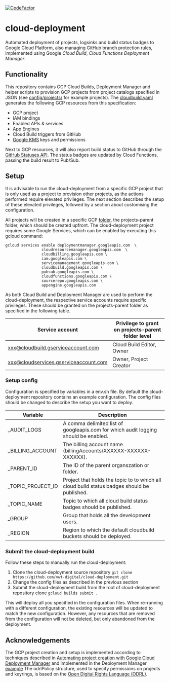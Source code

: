 [![CodeFactor](https://www.codefactor.io/repository/github/vwt-digital/cloud-deployment/badge)](https://www.codefactor.io/repository/github/vwt-digital/cloud-deployment)

# cloud-deployment

Automated deployment of projects, logsinks and build status badges to Google Cloud Platform, also managing GitHub branch protection rules, implemented using Google _Cloud Build_, _Cloud Functions_ _Deployment Manager_.

## Functionality

This repository contains GCP Cloud Builds, Deployment Manager and helper scripts to provision GCP projects from project catalogs specified in JSON (see [config/projects/](config/projects/) for example projects). The [cloudbuild.yaml](cloudbuild.yaml) generates the following GCP resources from this specification:
* GCP project
* IAM bindings
* Enabled APIs & services
* App Engines
* Cloud Build triggers from GitHub
* [Google KMS](https://cloud.google.com/kms/) keys and permissions

Next to GCP resources, it will also report build status to GitHub through the [GitHub Statuses API](https://developer.github.com/v3/repos/statuses/). The status badges are updated by Cloud Functions, passing the build result to Pub/Sub.

## Setup

It is advisable to run the cloud-deployment from a specific GCP project that is only used as a project to provision other projects, as the actions performed require elevated privileges. The next section describes the setup of these elevated privileges, followed by a section about customising the configuration.

All projects will be created in a specific GCP [folder](https://cloud.google.com/resource-manager/docs/creating-managing-folders), the projects-parent folder, which should be created upfront. The cloud-deployment project requires some Google Services, which can be enabled by executing this gcloud command:
~~~
gcloud services enable deploymentmanager.googleapis.com  \
                cloudresourcemanager.googleapis.com  \
                cloudbilling.googleapis.com \
                iam.googleapis.com \
                servicemanagement.googleapis.com \
                cloudbuild.googleapis.com \
                pubsub.googleapis.com \
                cloudfunctions.googleapis.com \
                sourcerepo.googleapis.com \
                appengine.googleapis.com
~~~

As both Cloud Build and Deployment Manager are used to perform the cloud-deployment, the respective service accounts require specific privileges. These should be granted on the projects-parent folder as specified in the following table.

Service account|Privilege to grant on projects-parent folder level
-----|-----
xxx@cloudbuild.gserviceaccount.com      | Cloud Build Editor, Owner
xxx@cloudservices.gserviceaccount.com   | Owner, Project Creator

### Setup config

Configuration is specified by variables in a env.sh file. By default the cloud-deployment repository contains an example configuration. The config files should be changed to describe the setup you want to deploy.

Variable         | Description
-----|-----
_AUDIT_LOGS | A comma delimited list of googleapis.com for which audit logging should be enabled.
_BILLING_ACCOUNT | The billing account name (billingAccounts/XXXXXX-XXXXXX-XXXXXX).
_PARENT_ID | The ID of the parent organszation or folder.
_TOPIC_PROJECT_ID | Project that holds the topic to to which all cloud build status badges should be published.
_TOPIC_NAME | Topic to which all cloud build status badges should be published.
_GROUP | Group that holds all the development users.
_REGION | Region to which the default cloudbuild buckets should be deployed.

### Submit the cloud-deployment build

Follow these steps to manually run the cloud-deployment:
1. Clone the cloud-deployment source repository
```git clone https://github.com/vwt-digital/cloud-deployment.git```
2. Change the config files as described in the previous section
3. Submit the cloud-deployment build from the root of cloud-deployment repository clone
```gcloud builds submit .```

This will deploy all you specified in the configuration files. When re-running with a different configuration, the existing resources will be updated to match the new configuration. However, any resources that are removed from the configuration will not be deleted, but only abandoned from the deployment.

## Acknowledgements

The GCP project creation and setup is implemented according to techniques described in [Automating project creation with Google Cloud Deployment Manager](
https://cloud.google.com/blog/products/gcp/automating-project-creation-with-google-cloud-deployment-manager) and implemented in the Deployment Manager [example](https://github.com/GoogleCloudPlatform/deploymentmanager-samples/tree/master/examples/v2/project_creation)
The odrlPolicy structure, used to specify permissions on projects and keyrings, is based on the [Open Digital Rights Language (ODRL)](https://www.w3.org/TR/odrl/).
